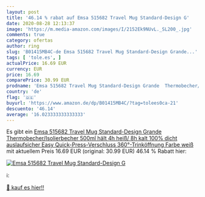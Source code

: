 ```yaml
---
layout: post
title: '46.14 % rabat auf Emsa 515682 Travel Mug Standard-Design G'
date: 2020-08-28 12:13:37
image: 'https://m.media-amazon.com/images/I/2152Ek9NUvL._SL200_.jpg'
comments: true
category: ofertas
author: ring
slug: 'B01415MB4C-de Emsa 515682 Travel Mug Standard-Design Grande...'
tags: [ 'tole.es', ]
actualPrice: 16.69 EUR
currency: EUR
price: 16.69
comparePrice: 30.99 EUR
prodname: 'Emsa 515682 Travel Mug Standard-Design Grande  Thermobecher/Isolierbecher  500ml  hält 4h heiß/ 8h kalt  100% dicht  auslaufsicher  Easy Quick-Press-Verschluss  360°-Trinköffnung  Farbe weiß'
country: 'de'
flag: '🇩🇪'
buyurl: 'https://www.amazon.de/dp/B01415MB4C/?tag=tolees0ca-21'
descuento: '46.14'
average: '16.023333333333333'
---
```


Es gibt ein [Emsa 515682 Travel Mug Standard-Design Grande  Thermobecher/Isolierbecher  500ml  hält 4h heiß/ 8h kalt  100% dicht  auslaufsicher  Easy Quick-Press-Verschluss  360°-Trinköffnung  Farbe weiß](https://www.amazon.de/dp/B01415MB4C/?tag=tolees0ca-21) mit aktuellem Preis 16.69 EUR (original: 30.99 EUR) 46.14 % Rabatt hier:

[![Emsa 515682 Travel Mug Standard-Design G](https://m.media-amazon.com/images/I/2152Ek9NUvL._SL200_.jpg)](https://www.amazon.de/dp/B01415MB4C/?tag=tolees0ca-21)

ℹ️:


[🛒 kauf es hier!!](https://www.amazon.de/dp/B01415MB4C/?tag=tolees0ca-21)
